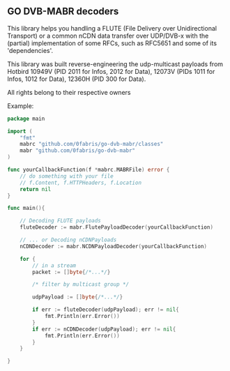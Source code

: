 GO DVB-MABR decoders
---

This library helps you handling a FLUTE (File Delivery over Unidirectional Transport) or a common nCDN data transfer over UDP/DVB-x with the (partial) implementation of some RFCs, such as RFC5651 and some of its 'dependencies'.

This library was built reverse-engineering the udp-multicast payloads from Hotbird 10949V (PID 2011 for Infos, 2012 for Data), 12073V (PIDs 1011 for Infos, 1012 for Data), 12360H (PID 300 for Data). 

All rights belong to their respective owners

Example: 
```go
package main

import (
    "fmt"
    mabrc "github.com/0fabris/go-dvb-mabr/classes"
	mabr "github.com/0fabris/go-dvb-mabr"
)

func yourCallbackFunction(f *mabrc.MABRFile) error {
    // do something with your file
    // f.Content, f.HTTPHeaders, f.Location
    return nil
}

func main(){

    // Decoding FLUTE payloads
    fluteDecoder := mabr.FlutePayloadDecoder(yourCallbackFunction)

    // ... or Decoding nCDNPayloads
    nCDNDecoder := mabr.NCDNPayloadDecoder(yourCallbackFunction)

    for {
        // in a stream
        packet := []byte{/*...*/}

        /* filter by multicast group */

        udpPayload := []byte{/*...*/}

        if err := fluteDecoder(udpPayload); err != nil{
            fmt.Println(err.Error())
        }
        if err := nCDNDecoder(udpPayload); err != nil{
            fmt.Println(err.Error())
        }
    }

}

```
